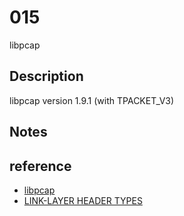 # 015
libpcap

## Description
libpcap version 1.9.1 (with TPACKET_V3)



## Notes


## reference
- [libpcap](http://www.tcpdump.org/manpages/pcap.3pcap.html)
- [LINK-LAYER HEADER TYPES](https://www.tcpdump.org/linktypes.html)
